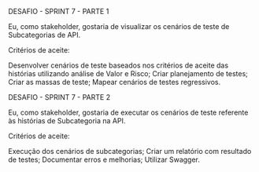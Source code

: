 DESAFIO - SPRINT 7 - PARTE 1

Eu, como stakeholder, gostaria de visualizar os cenários de teste de Subcategorias de API.

Critérios de aceite:

Desenvolver cenários de teste baseados nos critérios de aceite das histórias utilizando análise de Valor e Risco;
Criar planejamento de testes;
Criar as massas de teste;
Mapear cenários de testes regressivos.

DESAFIO - SPRINT 7 - PARTE 2

Eu, como stakeholder, gostaria de executar os cenários de teste referente às histórias de Subcategoria na API.

Critérios de aceite:

Execução dos cenários de subcategorias;
Criar um relatório com resultado de testes;
Documentar erros e melhorias;
Utilizar Swagger.
